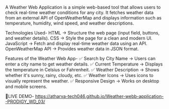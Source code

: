 
A Weather Web Application is a simple web-based tool that allows users to check real-time weather conditions for any city. It fetches weather data from an external API of OpenWeatherMap and displays information such as temperature, humidity, wind speed, and weather descriptions.

Technologies Used-
HTML → Structure the web page (input field, buttons, and weather details).
CSS → Style the page for a clean and modern UI.
JavaScript → Fetch and display real-time weather data using an API.
OpenWeatherMap API → Provides weather data in JSON format.

Features of the Weather Web App-
✅ Search by City Name → Users can enter a city name to get weather details.
✅ Current Temperature → Displays the temperature in Celsius or Fahrenheit.
✅ Weather Description → Shows whether it's sunny, rainy, cloudy, etc.
✅ Weather Icons → Uses icons to visually represent the weather.
✅ Responsive Design → Works on desktop and mobile screens.

🔴LIVE DEMO- https://atharva-tech046.github.io/Weather-webb-application--PRODIGY_WD_03/
